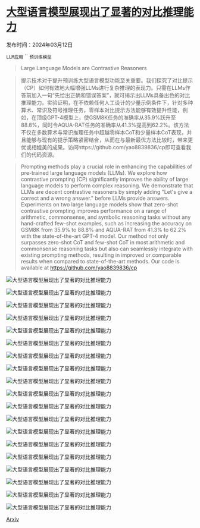 # [大型语言模型展现出了显著的对比推理能力](https://arxiv.org/abs/2403.08211)

发布时间：2024年03月12日

`LLM应用` `` `预训练模型`

> Large Language Models are Contrastive Reasoners

> 提示技术对于提升预训练大型语言模型功能至关重要。我们探究了对比提示（CP）如何有效地大幅增强LLMs进行复杂推理的表现力。只需在LLMs作答前加入一句“先给出正确和错误答案”，就可揭示出LLMs具备出色的对比推理能力。实验证明，在不依赖任何人工设计的少量示例条件下，针对多种算术、常识及符号推理任务，零样本对比提示方法能够有效提升性能，例如，在顶级GPT-4模型上，使GSM8K任务的准确率从35.9%跃升至88.8%，同时令AQUA-RAT任务的准确率从41.3%提高到62.2%。该方法不仅在多数算术与常识推理任务中超越零样本CoT和少量样本CoT表现，并且能够与现有的提示策略紧密结合，从而在与最新最优方法比较时，带来更优或相媲美的成果。访问https://github.com/yao8839836/cp即可查看我们的代码资源。

> Prompting methods play a crucial role in enhancing the capabilities of pre-trained large language models (LLMs). We explore how contrastive prompting (CP) significantly improves the ability of large language models to perform complex reasoning. We demonstrate that LLMs are decent contrastive reasoners by simply adding "Let's give a correct and a wrong answer." before LLMs provide answers. Experiments on two large language models show that zero-shot contrastive prompting improves performance on a range of arithmetic, commonsense, and symbolic reasoning tasks without any hand-crafted few-shot examples, such as increasing the accuracy on GSM8K from 35.9% to 88.8% and AQUA-RAT from 41.3% to 62.2% with the state-of-the-art GPT-4 model. Our method not only surpasses zero-shot CoT and few-shot CoT in most arithmetic and commonsense reasoning tasks but also can seamlessly integrate with existing prompting methods, resulting in improved or comparable results when compared to state-of-the-art methods. Our code is available at https://github.com/yao8839836/cp

![大型语言模型展现出了显著的对比推理能力](../../../paper_images/2403.08211/x1.png)

![大型语言模型展现出了显著的对比推理能力](../../../paper_images/2403.08211/x2.png)

![大型语言模型展现出了显著的对比推理能力](../../../paper_images/2403.08211/x3.png)

![大型语言模型展现出了显著的对比推理能力](../../../paper_images/2403.08211/x4.png)

![大型语言模型展现出了显著的对比推理能力](../../../paper_images/2403.08211/x5.png)

![大型语言模型展现出了显著的对比推理能力](../../../paper_images/2403.08211/x6.png)

![大型语言模型展现出了显著的对比推理能力](../../../paper_images/2403.08211/x7.png)

![大型语言模型展现出了显著的对比推理能力](../../../paper_images/2403.08211/x8.png)

![大型语言模型展现出了显著的对比推理能力](../../../paper_images/2403.08211/x9.png)

![大型语言模型展现出了显著的对比推理能力](../../../paper_images/2403.08211/x10.png)

![大型语言模型展现出了显著的对比推理能力](../../../paper_images/2403.08211/x11.png)

![大型语言模型展现出了显著的对比推理能力](../../../paper_images/2403.08211/x12.png)

![大型语言模型展现出了显著的对比推理能力](../../../paper_images/2403.08211/x13.png)

![大型语言模型展现出了显著的对比推理能力](../../../paper_images/2403.08211/x14.png)

![大型语言模型展现出了显著的对比推理能力](../../../paper_images/2403.08211/x15.png)

![大型语言模型展现出了显著的对比推理能力](../../../paper_images/2403.08211/x16.png)

![大型语言模型展现出了显著的对比推理能力](../../../paper_images/2403.08211/x17.png)

![大型语言模型展现出了显著的对比推理能力](../../../paper_images/2403.08211/x18.png)

![大型语言模型展现出了显著的对比推理能力](../../../paper_images/2403.08211/x19.png)

[Arxiv](https://arxiv.org/abs/2403.08211)